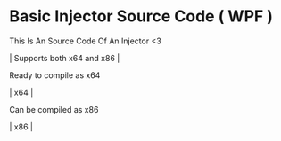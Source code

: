 # Basic Injector Source Code ( WPF )

This Is An Source Code Of An Injector <3

| Supports both x64 and x86 |




Ready to compile as x64

|  x64  |
  
Can be compiled as x86

|  x86  |
  
